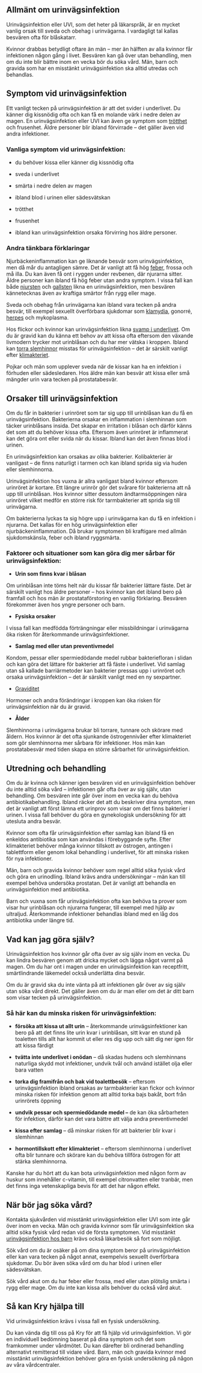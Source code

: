 Allmänt om urinvägsinfektion
----------------------------

Urinvägsinfektion eller UVI, som det heter på läkarspråk, är en mycket vanlig orsak till sveda och obehag i urinvägarna. I vardagligt tal kallas besvären ofta för blåskatarr.

Kvinnor drabbas betydligt oftare än män – mer än hälften av alla kvinnor får infektionen någon gång i livet. Besvären kan gå över utan behandling, men om du inte blir bättre inom en vecka bör du söka vård. Män, barn och gravida som har en misstänkt urinvägsinfektion ska alltid utredas och behandlas.

Symptom vid urinvägsinfektion
-----------------------------

Ett vanligt tecken på urinvägsinfektion är att det svider i underlivet. Du känner dig kissnödig ofta och kan få en molande värk i nedre delen av magen. En urinvägsinfektion eller UVI kan även ge symptom som [trötthet](https://www.kry.se/fakta/ovrigt/trotthet/ "trotthet") och frusenhet. Äldre personer blir ibland förvirrade – det gäller även vid andra infektioner.

### **Vanliga symptom vid urinvägsinfektion:**

*   du behöver kissa eller känner dig kissnödig ofta
    
*   sveda i underlivet
    
*   smärta i nedre delen av magen
    
*   ibland blod i urinen eller sädesvätskan
    
*   trötthet
    
*   frusenhet
    
*   ibland kan urinvägsinfektion orsaka förvirring hos äldre personer.
    

### **Andra tänkbara förklaringar**

Njurbäckeninflammation kan ge liknande besvär som urinvägsinfektion, men då mår du antagligen sämre. Det är vanligt att få hög [feber](https://www.kry.se/fakta/infektioner/feber/ "feber"), frossa och må illa. Du kan även få ont i ryggen under revbenen, där njurarna sitter. Äldre personer kan ibland få hög feber utan andra symptom. I vissa fall kan både [njursten](https://www.kry.se/fakta/urologi/njursten/ "njursten") och [gallsten](https://www.kry.se/fakta/mage-och-tarm/gallsten/ "gallsten") likna en urinvägsinfektion, men besvären kännetecknas även av kraftiga smärtor från rygg eller mage.

Sveda och obehag från urinvägarna kan ibland vara tecken på andra besvär, till exempel sexuellt överförbara sjukdomar som [klamydia](https://www.kry.se/fakta/konssjukdomar/klamydia/ "klamydia"), gonorré, [herpes](https://www.kry.se/fakta/konssjukdomar/herpes-i-underlivet/ "herpes") och mykoplasma.

Hos flickor och kvinnor kan urinvägsinfektion likna [svamp i underlivet](https://www.kry.se/fakta/gynekologi/svamp-i-underlivet/ "svamp-i-underlivet"). Om du är gravid kan du känna ett behov av att kissa ofta eftersom den växande livmodern trycker mot urinblåsan och du har mer vätska i kroppen. Ibland kan [torra slemhinnor](https://www.kry.se/fakta/gynekologi/torra-slemhinnor/ "torra-slemhinnor") misstas för urinvägsinfektion – det är särskilt vanligt efter [klimakteriet](https://www.kry.se/fakta/gynekologi/klimakteriet/ "klimakteriet").

Pojkar och män som upplever sveda när de kissar kan ha en infektion i förhuden eller sädesledaren. Hos äldre män kan besvär att kissa eller små mängder urin vara tecken på prostatabesvär.

Orsaker till urinvägsinfektion
------------------------------

Om du får in bakterier i urinröret som tar sig upp till urinblåsan kan du få en urinvägsinfektion. Bakterierna orsakar en inflammation i slemhinnan som täcker urinblåsans insida. Det skapar en irritation i blåsan och därför känns det som att du behöver kissa ofta. Eftersom även urinröret är inflammerat kan det göra ont eller svida när du kissar. Ibland kan det även finnas blod i urinen.

En urinvägsinfektion kan orsakas av olika bakterier. Kolibakterier är vanligast – de finns naturligt i tarmen och kan ibland sprida sig via huden eller slemhinnorna.

Urinvägsinfektion hos vuxna är allra vanligast bland kvinnor eftersom urinröret är kortare. Ett längre urinrör gör det svårare för bakterierna att nå upp till urinblåsan. Hos kvinnor sitter dessutom ändtarmsöppningen nära urinröret vilket medför en större risk för tarmbakterier att sprida sig till urinvägarna.

Om bakterierna lyckas ta sig högre upp i urinvägarna kan du få en infektion i njurarna. Det kallas för en hög urinvägsinfektion eller njurbäckeninflammation. Då brukar symptomen bli kraftigare med allmän sjukdomskänsla, feber och ibland ryggsmärta.

### **Faktorer och situationer som kan göra dig mer sårbar för urinvägsinfektion:**

*   **Urin som finns kvar i blåsan**
    

Om urinblåsan inte töms helt när du kissar får bakterier lättare fäste. Det är särskilt vanligt hos äldre personer – hos kvinnor kan det ibland bero på framfall och hos män är prostataförstoring en vanlig förklaring. Besvären förekommer även hos yngre personer och barn.

*   **Fysiska orsaker**
    

I vissa fall kan medfödda förträngningar eller missbildningar i urinvägarna öka risken för återkommande urinvägsinfektioner.

*   **Samlag med eller utan preventivmedel**
    

Kondom, pessar eller spermiedödande medel rubbar bakteriefloran i slidan och kan göra det lättare för bakterier att få fäste i underlivet. Vid samlag utan så kallade barriärmetoder kan bakterier pressas upp i urinröret och orsaka urinvägsinfektion – det är särskilt vanligt med en ny sexpartner.

*   [Graviditet](https://www.kry.se/fakta/fertilitet-och-graviditet/graviditet/ "graviditet")
    

Hormoner och andra förändringar i kroppen kan öka risken för urinvägsinfektion när du är gravid.

*   **Ålder**
    

Slemhinnorna i urinvägarna brukar bli torrare, tunnare och skörare med åldern. Hos kvinnor är det ofta sjunkande östrogennivåer efter klimakteriet som gör slemhinnorna mer sårbara för infektioner. Hos män kan prostatabesvär med tiden skapa en större sårbarhet för urinvägsinfektion.

Utredning och behandling
------------------------

Om du är kvinna och känner igen besvären vid en urinvägsinfektion behöver du inte alltid söka vård – infektionen går ofta över av sig själv, utan behandling. Om besvären inte går över inom en vecka kan du behöva antibiotikabehandling. Ibland räcker det att du beskriver dina symptom, men det är vanligt att först lämna ett urinprov som visar om det finns bakterier i urinen. I vissa fall behöver du göra en gynekologisk undersökning för att utesluta andra besvär.

Kvinnor som ofta får urinvägsinfektion efter samlag kan ibland få en enkeldos antibiotika som kan användas i förebyggande syfte. Efter klimakteriet behöver många kvinnor tillskott av östrogen, antingen i tablettform eller genom lokal behandling i underlivet, för att minska risken för nya infektioner.

Män, barn och gravida kvinnor behöver som regel alltid söka fysisk vård och göra en urinodling. Ibland krävs andra undersökningar – män kan till exempel behöva undersöka prostatan. Det är vanligt att behandla en urinvägsinfektion med antibiotika.

Barn och vuxna som får urinvägsinfektion ofta kan behöva ta prover som visar hur urinblåsan och njurarna fungerar, till exempel med hjälp av ultraljud. Återkommande infektioner behandlas ibland med en låg dos antibiotika under längre tid.

Vad kan jag göra själv?
-----------------------

Urinvägsinfektion hos kvinnor går ofta över av sig själv inom en vecka. Du kan lindra besvären genom att dricka mycket och lägga något varmt på magen. Om du har ont i magen under en urinvägsinfektion kan receptfritt, smärtlindrande läkemedel också underlätta dina besvär.

Om du är gravid ska du inte vänta på att infektionen går över av sig själv utan söka vård direkt. Det gäller även om du är man eller om det är ditt barn som visar tecken på urinvägsinfektion.

### **Så här kan du minska risken för urinvägsinfektion:**

*   **försöka att kissa ut allt urin** – återkommande urinvägsinfektioner kan bero på att det finns lite urin kvar i urinblåsan, sitt kvar en stund på toaletten tills allt har kommit ut eller res dig upp och sätt dig ner igen för att kissa färdigt
    
*   **tvätta inte underlivet i onödan** – då skadas hudens och slemhinnans naturliga skydd mot infektioner, undvik tvål och använd istället olja eller bara vatten
    
*   **torka dig framifrån och bak vid toalettbesök** – eftersom urinvägsinfektion ibland orsakas av tarmbakterier kan fickor och kvinnor minska risken för infektion genom att alltid torka bajs bakåt, bort från urinrörets öppning
    
*   **undvik pessar och spermiedödande medel –** de kan öka sårbarheten för infektion, därför kan det vara bättre att välja andra preventivmedel
    
*   **kissa efter samlag** – då minskar risken för att bakterier blir kvar i slemhinnan
    
*   **hormontillskott efter klimakteriet** – eftersom slemhinnorna i underlivet ofta blir tunnare och skörare kan du behöva tillföra östrogen för att stärka slemhinnorna.
    

Kanske har du hört att du kan bota urinvägsinfektion med någon form av huskur som innehåller c-vitamin, till exempel citronvatten eller tranbär, men det finns inga vetenskapliga bevis för att det har någon effekt.

När bör jag söka vård?
----------------------

Kontakta sjukvården vid misstänkt urinvägsinfektion eller UVI som inte går över inom en vecka. Män och gravida kvinnor som får urinvägsinfektion ska alltid söka fysisk vård redan vid de första symptomen. Vid misstänkt [urinvägsinfektion hos barn](https://www.kry.se/fakta/barnsjukdomar/urinvagsinfektion-hos-barn/ "urinvagsinfektion-hos-barn") krävs också läkarbesök så fort som möjligt.

Sök vård om du är osäker på om dina symptom beror på urinvägsinfektion eller kan vara tecken på något annat, exempelvis sexuellt överförbara sjukdomar. Du bör även söka vård om du har blod i urinen eller sädesvätskan.

Sök vård akut om du har feber eller frossa, med eller utan plötslig smärta i rygg eller mage. Om du inte kan kissa alls behöver du också vård akut.

Så kan Kry hjälpa till
----------------------

Vid urinvägsinfektion krävs i vissa fall en fysisk undersökning.

Du kan vända dig till oss på Kry för att få hjälp vid urinvägsinfektion. Vi gör en individuell bedömning baserat på dina symptom och det som framkommer under vårdmötet. Du kan därefter bli ordinerad behandling alternativt remitterad till vidare vård. Barn, män och gravida kvinnor med misstänkt urinvägsinfektion behöver göra en fysisk undersökning på någon av våra vårdcentraler.